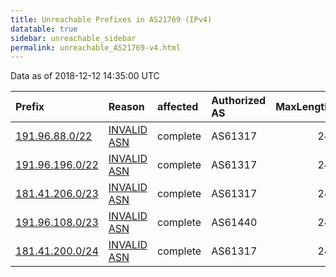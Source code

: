 ```yaml
---
title: Unreachable Prefixes in AS21769 (IPv4)
datatable: true
sidebar: unreachable_sidebar
permalink: unreachable_AS21769-v4.html
---
```


Data as of 2018-12-12 14:35:00 UTC


<div class="datatable-begin"></div>

| Prefix                                                   | Reason                                                                                                 | affected   | Authorized AS   |   MaxLength | Anchor                                         |   unreachable /24s |
|:---------------------------------------------------------|:-------------------------------------------------------------------------------------------------------|:-----------|:----------------|------------:|:-----------------------------------------------|-------------------:|
| [191.96.88.0/22](https://stat.ripe.net/191.96.88.0/22)   | [INVALID ASN](https://rpki-validator.ripe.net/announcement-preview?asn=AS21769&prefix=191.96.88.0/22)  | complete   | AS61317         |          24 | [LACNIC](unreachable_LACNIC_RPKI_Root-v4.html) |                  4 |
| [191.96.196.0/22](https://stat.ripe.net/191.96.196.0/22) | [INVALID ASN](https://rpki-validator.ripe.net/announcement-preview?asn=AS21769&prefix=191.96.196.0/22) | complete   | AS61317         |          24 | [LACNIC](unreachable_LACNIC_RPKI_Root-v4.html) |                  4 |
| [181.41.206.0/23](https://stat.ripe.net/181.41.206.0/23) | [INVALID ASN](https://rpki-validator.ripe.net/announcement-preview?asn=AS21769&prefix=181.41.206.0/23) | complete   | AS61317         |          24 | [LACNIC](unreachable_LACNIC_RPKI_Root-v4.html) |                  2 |
| [191.96.108.0/23](https://stat.ripe.net/191.96.108.0/23) | [INVALID ASN](https://rpki-validator.ripe.net/announcement-preview?asn=AS21769&prefix=191.96.108.0/23) | complete   | AS61440         |          24 | [LACNIC](unreachable_LACNIC_RPKI_Root-v4.html) |                  2 |
| [181.41.200.0/24](https://stat.ripe.net/181.41.200.0/24) | [INVALID ASN](https://rpki-validator.ripe.net/announcement-preview?asn=AS21769&prefix=181.41.200.0/24) | complete   | AS61317         |          24 | [LACNIC](unreachable_LACNIC_RPKI_Root-v4.html) |                  1 |

<div class="datatable-end"></div>